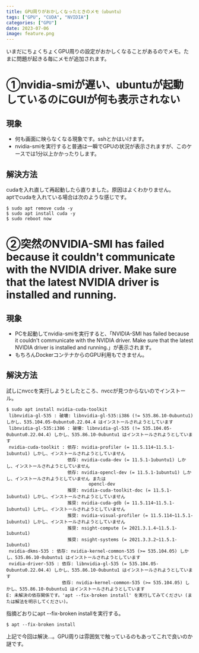 ```yaml
---
title: GPU周りがおかしくなったときのメモ（ubuntu）
tags: ["GPU", "CUDA", "NVIDIA"] 
categories: ["GPU"] 
date: 2023-07-06
image: feature.png
---
```


いまだにちょくちょくGPU周りの設定がおかしくなることがあるのでメモ。たまに問題が起きる毎にメモが追加されます。

# ①nvidia-smiが遅い、ubuntuが起動しているのにGUIが何も表示されない
## 現象
* 何も画面に映らなくなる現象です。sshとかはいけます。
* nvidia-smiを実行すると普通は一瞬でGPUの状況が表示されますが、このケースでは1分以上かかったりします。

## 解決方法
cudaを入れ直して再起動したら直りました。原因はよくわかりません。  
aptでcudaを入れている場合は次のような感じです。
```
$ sudo apt remove cuda -y
$ sudo apt install cuda -y
$ sudo reboot now
```

# ②突然のNVIDIA-SMI has failed because it couldn't communicate with the NVIDIA driver. Make sure that the latest NVIDIA driver is installed and running.
## 現象
* PCを起動してnvidia-smiを実行すると、「NVIDIA-SMI has failed because it couldn't communicate with the NVIDIA driver. Make sure that the latest NVIDIA driver is installed and running.」が表示されます。
* もちろんDockerコンテナからのGPU利用もできません。

## 解決方法
試しにnvccを実行しようとしたところ、nvccが見つからないのでインストール。
```
$ sudo apt install nvidia-cuda-toolkit
 libnvidia-gl-535 : 破壊: libnvidia-gl-535:i386 (!= 535.86.10-0ubuntu1) しかし、535.104.05-0ubuntu0.22.04.4 はインストールされようとしています
 libnvidia-gl-535:i386 : 破壊: libnvidia-gl-535 (!= 535.104.05-0ubuntu0.22.04.4) しかし、535.86.10-0ubuntu1 はインストールされようとしています
 nvidia-cuda-toolkit : 依存: nvidia-profiler (= 11.5.114~11.5.1-1ubuntu1) しかし、インストールされようとしていません
                       依存: nvidia-cuda-dev (= 11.5.1-1ubuntu1) しかし、インストールされようとしていません
                       依存: nvidia-opencl-dev (= 11.5.1-1ubuntu1) しかし、インストールされようとしていません または
                               opencl-dev
                       推奨: nvidia-cuda-toolkit-doc (= 11.5.1-1ubuntu1) しかし、インストールされようとしていません
                       推奨: nvidia-cuda-gdb (= 11.5.114~11.5.1-1ubuntu1) しかし、インストールされようとしていません
                       推奨: nvidia-visual-profiler (= 11.5.114~11.5.1-1ubuntu1) しかし、インストールされようとしていません
                       推奨: nsight-compute (= 2021.3.1.4~11.5.1-1ubuntu1)
                       推奨: nsight-systems (= 2021.3.3.2~11.5.1-1ubuntu1)
 nvidia-dkms-535 : 依存: nvidia-kernel-common-535 (>= 535.104.05) しかし、535.86.10-0ubuntu1 はインストールされようとしています
 nvidia-driver-535 : 依存: libnvidia-gl-535 (= 535.104.05-0ubuntu0.22.04.4) しかし、535.86.10-0ubuntu1 はインストールされようとしています
                     依存: nvidia-kernel-common-535 (>= 535.104.05) しかし、535.86.10-0ubuntu1 はインストールされようとしています
E: 未解決の依存関係です。'apt --fix-broken install' を実行してみてください (または解法を明示してください)。
```

指摘どおりにapt --fix-broken installを実行する。
```
$ apt --fix-broken install
```

上記で今回は解決…。GPU周りは雰囲気で触っているのもあってこれで良いのか謎です。
